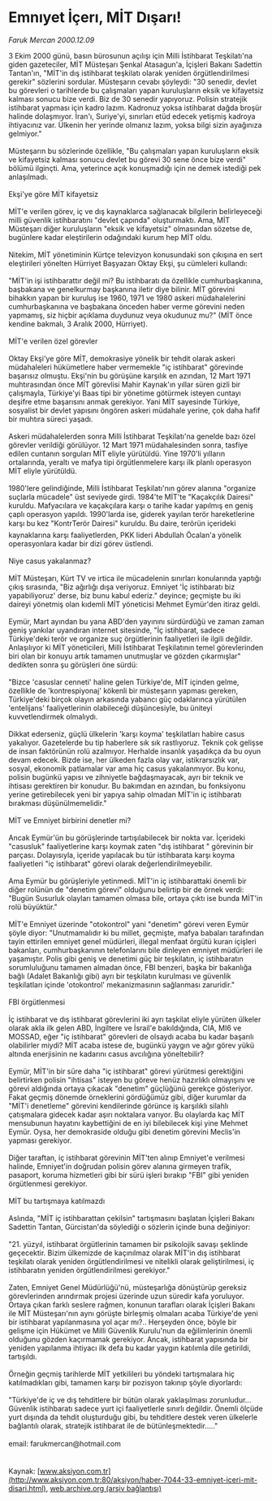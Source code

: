 # Emnıyet İçerı, MİT Dışarı!

*Faruk Mercan 2000.12.09*

<font class="agenda2NewsSpot">
 3 Ekim 2000 günü, basın bürosunun açılışı için Milli İstihbarat Teşkilatı'na giden gazeteciler, MİT Müsteşarı Şenkal Atasagun'a, İçişleri Bakanı Sadettin Tantan'ın, "MİT'in dış istihbarat teşkilatı olarak yeniden örgütlendirilmesi gerekir" sözlerini sordular.
</font>
<font class="newsDetail">
 Müsteşarın cevabı şöyleydi: "30 senedir, devlet bu görevleri o tarihlerde bu çalışmaları yapan kuruluşların eksik ve kifayetsiz kalması sonucu bize verdi. Biz de 30 senedir yapıyoruz. Polisin stratejik istihbarat yapması için kadro lazım. Kadronuz yoksa istihbarat dağda broşür halinde dolaşmıyor. İran'ı, Suriye'yi, sınırları etüd edecek yetişmiş kadroya ihtiyacınız var. Ülkenin her yerinde olmanız lazım, yoksa bilgi sizin ayağınıza gelmiyor."
 <br>
  <br/>
  Müsteşarın bu sözlerinde özellikle, "Bu çalışmaları yapan kuruluşların eksik ve kifayetsiz kalması sonucu devlet bu görevi 30 sene önce bize verdi" bölümü ilginçti. Ama, yeterince açık konuşmadığı için ne demek istediği pek anlaşılmadı.
  <br/>
  <br/>
  Ekşi'ye göre MİT kifayetsiz
  <br/>
  <br/>
  MİT'e verilen görev, iç ve dış kaynaklarca sağlanacak bilgilerin belirleyeceği milli güvenlik istihbaratını "devlet çapında" oluşturmaktı. Ama, MİT Müsteşarı diğer kuruluşların "eksik ve kifayetsiz" olmasından sözetse de, bugünlere kadar eleştirilerin odağındaki kurum hep MİT oldu.
  <br/>
  <br/>
  Nitekim, MİT yönetiminin Kürtçe televizyon konusundaki son çıkışına en sert eleştirileri yönelten Hürriyet Başyazarı Oktay Ekşi, şu cümleleri kullandı:
  <br/>
  <br/>
  "MİT'in işi istihbarattır değil mi? Bu istihbaratı da özellikle cumhurbaşkanına, başbakana ve genelkurmay başkanına iletir diye bilinir. MİT görevini bihakkın yapan bir kuruluş ise 1960, 1971 ve 1980 askeri müdahalelerini cumhurbaşkanına ve başbakana önceden haber verme görevini neden yapmamış, siz hiçbir açıklama duydunuz veya okudunuz mu?" (MİT önce kendine bakmalı, 3 Aralık 2000, Hürriyet).
  <br/>
  <br/>
  MİT'e verilen özel görevler
  <br/>
  <br/>
  Oktay Ekşi'ye göre MİT, demokrasiye yönelik bir tehdit olarak askeri müdahaleleri hükümetlere haber vermemekle "iç istihbarat" görevinde başarısız olmuştu. Ekşi'nin bu görüşüne karşılık en azından, 12 Mart 1971 muhtırasından önce MİT görevlisi Mahir Kaynak'ın yıllar süren gizli bir çalışmayla, Türkiye'yi Baas tipi bir yönetime götürmek isteyen cuntayı deşifre etme başarısını anmak gerekiyor. Yani MİT sayesinde Türkiye, sosyalist bir devlet yapısını öngören askeri müdahale yerine, çok daha hafif bir muhtıra süreci yaşadı.
  <br/>
  <br/>
  Askeri müdahalelerden sonra Milli İstihbarat Teşkilatı'na genelde bazı özel görevler verildiği görülüyor. 12 Mart 1971 müdahalesinden sonra, tasfiye edilen cuntanın sorguları MİT eliyle yürütüldü. Yine 1970'li yılların ortalarında, yeraltı ve mafya tipi örgütlenmelere karşı ilk planlı operasyon MİT eliyle yürütüldü.
  <br/>
  <br/>
  1980'lere gelindiğinde, Milli İstihbarat Teşkilatı'nın görev alanına "organize suçlarla mücadele" üst seviyede girdi. 1984'te MİT'te "Kaçakçılık Dairesi" kuruldu. Mafyacılara ve kaçakçılara karşı o tarihe kadar yapılmış en geniş çaplı operasyon yapıldı. 1990'larda ise, giderek yayılan terör hareketlerine karşı bu kez "KontrTerör Dairesi" kuruldu. Bu daire, terörün içerideki kaynaklarına karşı faaliyetlerden, PKK lideri Abdullah Öcalan'a yönelik operasyonlara kadar bir dizi görev üstlendi.
  <br/>
  <br/>
  Niye casus yakalanmaz?
  <br/>
  <br/>
  MİT Müsteşarı, Kürt TV ve irtica ile mücadelenin sınırları konularında yaptığı çıkış sırasında, "Biz ağırlığı dışa veriyoruz. Emniyet 'İç istihbaratı biz yapabiliyoruz' derse, biz bunu kabul ederiz." deyince; geçmişte bu iki daireyi yönetmiş olan kıdemli MİT yöneticisi Mehmet Eymür'den itiraz geldi.
  <br/>
  <br/>
  Eymür, Mart ayından bu yana ABD'den yayınını sürdürdüğü ve zaman zaman geniş yankılar uyandıran internet sitesinde, "İç istihbarat, sadece Türkiye'deki terör ve organize suç örgütlerinin faaliyetleri ile ilgili değildir. Anlaşılıyor ki MİT yöneticileri, Milli İstihbarat Teşkilatının temel görevlerinden biri olan bir konuyu artık tamamen unutmuşlar ve gözden çıkarmışlar" dedikten sonra şu görüşleri öne sürdü:
  <br/>
  <br/>
  "Bizce 'casuslar cenneti' haline gelen Türkiye'de, MİT içinden gelme, özellikle de 'kontrespiyonaj' kökenli bir müsteşarın yapması gereken, Türkiye'deki birçok olayın arkasında yabancı güç odaklarınca yürütülen 'entelijans' faaliyetlerinin olabileceği düşüncesiyle, bu üniteyi kuvvetlendirmek olmalıydı.
  <br/>
  <br/>
  Dikkat ederseniz, güçlü ülkelerin 'karşı koyma' teşkilatları habire casus yakalıyor. Gazetelerde bu tip haberlere sık sık rastlıyoruz. Teknik çok gelişse de insan faktörünün rolü azalmıyor. Herhalde insanlık yaşadıkça da bu oyun devam edecek. Bizde ise, her ülkeden fazla olay var, istikrarsızlık var, sosyal, ekonomik patlamalar var ama hiç casus yakalanmıyor. Bu konu, polisin bugünkü yapısı ve zihniyetle bağdaşmayacak, ayrı bir teknik ve ihtisası gerektiren bir konudur. Bu bakımdan en azından, bu fonksiyonu yerine getirebilecek yeni bir yapıya sahip olmadan MİT'in iç istihbaratı bırakması düşünülmemelidir."
  <br/>
  <br/>
  MİT ve Emniyet birbirini denetler mi?
  <br/>
  <br/>
  Ancak Eymür'ün bu görüşlerinde tartışılabilecek bir nokta var. İçerideki "casusluk" faaliyetlerine karşı koymak zaten "dış istihbarat " görevinin bir parçası. Dolayısıyla, içeride yapılacak bu tür istihbarata karşı koyma faaliyetleri "iç istihbarat" görevi olarak değerlendirilmeyebilir.
  <br/>
  <br/>
  Ama Eymür bu görüşleriyle yetinmedi. MİT'in iç istihbarattaki önemli bir diğer rolünün de "denetim görevi" olduğunu belirtip bir de örnek verdi: "Bugün Susurluk olayları tamamen olmasa bile, ortaya çıktı ise bunda MİT'in rolü büyüktür."
  <br/>
  <br/>
  MİT'e Emniyet üzerinde "otokontrol" yani "denetim" görevi veren Eymür şöyle diyor: "Unutmamalıdır ki bu millet, geçmişte, mafya babaları tarafından tayin ettirilen emniyet genel müdürleri, illegal menfaat örgütü kuran içişleri bakanları, cumhurbaşkanının telefonlarını bile dinleyen emniyet müdürleri ile yaşamıştır. Polis gibi geniş ve denetimi güç bir teşkilatın, iç istihbaratın sorumluluğunu tamamen almadan önce, FBI benzeri, başka bir bakanlığa bağlı (Adalet Bakanlığı gibi) ayrı bir teşkilatın kurulması ve güvenlik teşkilatları içinde 'otokontrol' mekanizmasının sağlanması zaruridir."
  <br/>
  <br/>
  FBI örgütlenmesi
  <br/>
  <br/>
  İç istihbarat ve dış istihbarat görevlerini iki ayrı taşkilat eliyle yürüten ülkeler olarak akla ilk gelen ABD, İngiltere ve İsrail'e bakıldığında, CIA, MI6 ve MOSSAD, eğer "iç istihbarat" görevleri de olsaydı acaba bu kadar başarılı olabilirler miydi? MİT acaba istese de, bugünkü yaygın ve ağır görev yükü altında enerjisinin ne kadarını casus avcılığına yöneltebilir?
  <br/>
  <br/>
  Eymür, MİT'in bir süre daha "iç istihbarat" görevi yürütmesi gerektiğini belirtirken polisin "ihtisas" isteyen bu göreve henüz hazırlıklı olmayışını ve görevi aldığında ortaya çıkacak "denetim" güçlüğünü gerekçe gösteriyor. Fakat geçmiş dönemde örneklerini gördüğümüz gibi, diğer kurumlar da "MİT'i denetleme" görevini kendilerinde görünce iş karşılıklı silahlı çatışmalara gidecek kadar aşırı noktalara varıyor. Bu olaylarda kaç MİT mensubunun hayatını kaybettiğini de en iyi bilebilecek kişi yine Mehmet Eymür. Oysa, her demokraside olduğu gibi denetim görevini Meclis'in yapması gerekiyor.
  <br/>
  <br/>
  Diğer taraftan, iç istihbarat görevinin MİT'ten alınıp Emniyet'e verilmesi halinde, Emniyet'in doğrudan polisin görev alanına girmeyen trafik, pasaport, koruma hizmetleri gibi bir sürü işleri bırakıp "FBI" gibi yeniden örgütlenmesi  gerekiyor.
  <br/>
  <br/>
  MİT bu tartışmaya katılmazdı
  <br/>
  <br/>
  Aslında, "MİT iç istihbarattan çekilsin" tartışmasını başlatan İçişleri Bakanı Sadettin Tantan, Gürcistan'da söylediği o sözlerin içinde buna değiniyor:
  <br/>
  <br/>
  "21. yüzyıl, istihbarat örgütlerinin tamamen bir psikolojik savaşı şeklinde geçecektir. Bizim ülkemizde de kaçınılmaz olarak MİT'in dış istihbarat teşkilatı olarak yeniden örgütlendirilmesi ve nitelikli olarak geliştirilmesi, iç istihbaratın yeniden örgütlendirilmesi gerekiyor."
  <br/>
  <br/>
  Zaten, Emniyet Genel Müdürlüğü'nü, müsteşarlığa dönüştürüp gereksiz görevlerinden arındırmak projesi üzerinde uzun süredir kafa yoruluyor. Ortaya çıkan farklı seslere rağmen, konunun tarafları olarak İçişleri Bakanı ile MİT Müsteşarı'nın aynı görüşte birleşmiş olmaları acaba Türkiye'de yeni bir istihbarat yapılanmasına yol açar mı?.. Herşeyden önce, böyle bir gelişme için Hükümet ve Milli Güvenlik Kurulu'nun da eğilimlerinin önemli olduğunu gözden kaçırmamak gerekiyor. Ancak, istihbarat yapısında bir yeniden yapılanma ihtiyacı ilk defa bu kadar yaygın katılımla dile getirildi, tartışıldı.
  <br/>
  <br/>
  Örneğin geçmiş tarihlerde MİT yetkilileri bu yöndeki tartışmalara hiç katılmadıkları gibi, tamamen karşı bir pozisyon takınıp şöyle diyorlardı:
  <br/>
  <br/>
  "Türkiye'de iç ve dış tehditlere bir bütün olarak yaklaşılması zorunludur... Güvenlik istihbaratı sadece yurt içi faaliyetlerle sınırlı değildir. Önemli ölçüde yurt dışında da tehdit oluşturduğu gibi, bu tehditlere destek veren ülkelerle bağlantılı olarak, stratejik istihbarat ile de bütünleşmektedir....."
  <br/>
  <br/>
  email: farukmercan@hotmail.com
  <br/>
 </br>
</font>

Kaynak: [www.aksiyon.com.tr](http://www.aksiyon.com.tr:80/aksiyon/haber-7044-33-emniyet-iceri-mit-disari.html), [web.archive.org (arşiv bağlantısı)](http://web.archive.org/web/20120112094612/http://www.aksiyon.com.tr:80/aksiyon/haber-7044-33-emniyet-iceri-mit-disari.html)
